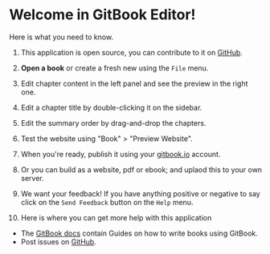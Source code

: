# Welcome in GitBook Editor!

Here is what you need to know.

1. This application is open source, you can contribute to it on [GitHub](https://github.com/GitbookIO/editor).

2. **Open a book** or create a fresh new using the `File` menu.

3. Edit chapter content in the left panel and see the preview in the right one.

4. Edit a chapter title by double-clicking it on the sidebar.

5. Edit the summary order by drag-and-drop the chapters.

6. Test the website using "Book" > "Preview Website".

7. When you're ready, publish it using your [gitbook.io](https://www.gitbook.io) account.

8. Or you can build as a website, pdf or ebook; and uplaod this to your own server.

9. We want your feedback! If you have anything positive or negative to say click
   on the `Send Feedback` button on the `Help` menu.

10. Here is where you can get more help with this application

   * The [GitBook docs](https://github.com/GitbookIO/gitbook) contain Guides on how to write books using GitBook.
   * Post issues on [GitHub](https://github.com/FriendCode/codebox/issues).
